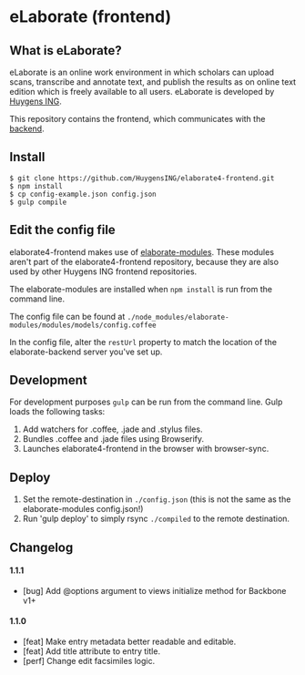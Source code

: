eLaborate (frontend)
===================

## What is eLaborate?

eLaborate is an online work environment in which scholars can upload scans, transcribe and annotate text, and publish the results as on online text edition which is freely available to all users.
eLaborate is developed by [Huygens ING](http://www.huygens.knaw.nl/).

This repository contains the frontend, which communicates with the [backend](https://github.com/HuygensING/elaborate4-backend).

## Install

```
$ git clone https://github.com/HuygensING/elaborate4-frontend.git
$ npm install
$ cp config-example.json config.json
$ gulp compile
```

## Edit the config file

elaborate4-frontend makes use of [elaborate-modules](https://github.com/HuygensING/elaborate-modules). These modules aren't part of the elaborate4-frontend repository, because they are also used by other Huygens ING frontend repositories.

The elaborate-modules are installed when `npm install` is run from the command line.

The config file can be found at `./node_modules/elaborate-modules/modules/models/config.coffee`

In the config file, alter the `restUrl` property to match the location of the elaborate-backend server you've set up.

## Development

For development purposes `gulp` can be run from the command line. Gulp loads the following tasks:

1. Add watchers for .coffee, .jade and .stylus files.
2. Bundles .coffee and .jade files using Browserify.
3. Launches elaborate4-frontend in the browser with browser-sync.

## Deploy

1. Set the remote-destination in `./config.json` (this is not the same as the elaborate-modules config.json!)
2. Run 'gulp deploy' to simply rsync `./compiled` to the remote destination.

## Changelog

#### 1.1.1

- [bug] Add @options argument to views initialize method for Backbone v1+

#### 1.1.0

- [feat] Make entry metadata better readable and editable.
- [feat] Add title attribute to entry title.
- [perf] Change edit facsimiles logic.